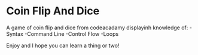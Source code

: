 # Coin Flip And Dice

A game of coin flip and dice from codeacadamy displayinh knowledge of:
-Syntax
-Command Line
-Control Flow 
-Loops

Enjoy and I hope you can learn a thing or two!
